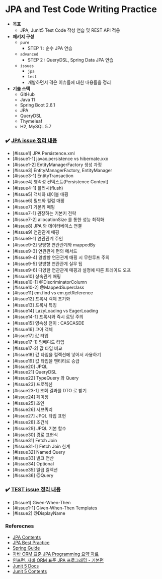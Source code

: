 # JPA and Test Code Writing Practice

- __목표__
    - JPA, Junit5 Test Code 작성 연습 및 REST API 적용
- __패키지 구성__
    - `pure` 
        - STEP 1 : 순수 JPA 연습
    - `advanced`
        - STEP 2 : QueryDSL, Spring Data JPA 연습
    - `issues`
        - `jpa`
        - `test`
        - 개발하면서 겪은 이슈들에 대한 내용들을 정리
- __기술 스택__
    - GitHub
    - Java 11
    - Spring Boot 2.6.1
    - JPA
    - QueryDSL
    - Thymeleaf
    - H2, MySQL 5.7 

### ✔️ [JPA issue 정리 내용](https://github.com/BAEKJungHo/jtcwp/tree/master/issues/jpa)

- [#issue1] JPA Persistence.xml
- [#issue1-1] javax.persistence vs hibernate.xxx
- [#issue1-2] EntityManagerFactory 생성 과정
- [#issue3] EntityManagerFactory, EntityManager
- [#issue3-1] EntityTransaction
- [#issue4] 영속성 컨텍스트(Persistence Context)
- [#issue4-1] 플러시(flush)
- [#issue5] 객체와 테이블 매핑
- [#issue6] 필드와 컬럼 매핑
- [#issue7] 기본키 매핑
- [#issue7-1] 권장하는 기본키 전략
- [#issue7-2] allocationSize 를 통한 성능 최적화
- [#issue8] JPA 와 데이터베이스 연결
- [#issue9] 연관관계 매핑
- [#issue9-1] 연관관계 주인
- [#issue9-2] 양방향 연관관계와 mappedBy
- [#issue9-3] 연관관계 편의 메서드
- [#issue9-4] 양방향 연관관계 매핑 시 무한루프 주의
- [#issue9-5] 양방향 연관관계 실무 팁
- [#issue9-6] 다양한 연관관계 매핑과 설정에 따른 트레이드 오프
- [#issue10] 상속관계 매핑
- [#issue10-1] @DiscriminatorColumn
- [#issue10-2] @MappedSuperclass
- [#issue11] em.find vs em.getReference
- [#issue12] 프록시 객체 초기화
- [#issue13] 프록시 특징
- [#issue14] LazyLoading vs EagerLoading
- [#issue14-1] 프록시와 즉시 로딩 주의
- [#issue15] 영속성 전이 : CASCASDE
- [#issue16] 고아 객체
- [#issue17] 값 타입
- [#issue17-1] 임베디드 타입
- [#issue17-2] 값 타입 비교
- [#issue18] 값 타입을 컬렉션에 넣어서 사용하기
- [#issue19] 값 타입을 엔티티로 승급
- [#issue20] JPQL
- [#issue21] QueryDSL
- [#issue22] TypeQuery 와 Query
- [#issue23] 프로젝션
- [#issue23-1] 조회 결과를 DTO 로 받기
- [#issue24] 페이징
- [#issue25] 조인
- [#issue26] 서브쿼리
- [#issue27] JPQL 타입 표현
- [#issue28] 조건식
- [#issue29] JPQL 기본 함수
- [#issue30] 경로 표현식
- [#issue31] Fetch Join
- [#issue31-1] Fetch Join 한계
- [#issue32] Named Query
- [#issue33] 벌크 연산
- [#issue34] Optional
- [#issue35] 일급 컬렉션
- [#issue36] @Query

### ✔️ [TEST issue 정리 내용](https://github.com/BAEKJungHo/jtcwp/tree/master/issues/test)

- [#issue1] Given-When-Then
- [#issue1-1] Given-When-Then Templates
- [#issue2] @DisplayName

### Referecnes

- [JPA Contents](https://github.com/BAEKJungHo/JPA)
- [JPA Best Practice](https://github.com/cheese10yun/spring-jpa-best-practices)
- [Spring Guide](https://github.com/cheese10yun/spring-guide)
- [자바 ORM 표준 JPA Programming 요약 자료](https://ultrakain.gitbooks.io/jpa/content/)
- [인프런, 자바 ORM 표준 JPA 프로그래밍 - 기본편](https://www.inflearn.com/course/ORM-JPA-Basic/dashboard)
- [Junit 5 Docs](https://junit.org/junit5/docs/current/user-guide/)
- [Junit 5 Contents](https://github.com/BAEKJungHo/test-code-in-java/blob/main/doc/JUnit5.md)
